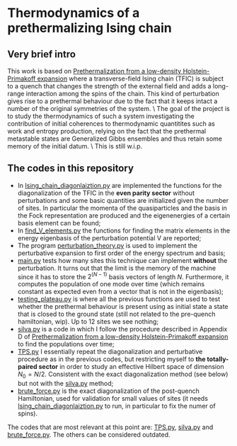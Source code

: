 # Thermodynamics of a prethermalizing Ising chain

## Very brief intro

This work is based on [Prethermalization from a low-density Holstein-Primakoff expansion](https://scholar.google.com/scholar?hl=it&as_sdt=0%2C5&q=Prethermalization+from+a+low-density+Holstein-Primakoff+expansion&btnG=) where a transverse-field Ising chain (TFIC) is subject to a quench that changes the strength of the external field and adds a long-range interaction among the spins of the chain. This kind of perturbation gives rise to a prethermal behaviour due to the fact that it keeps intact a number of the original symmetries of the system. \\
The goal of the project is to study the thermodynamics of such a system investigating the contribution of initial coherences to thermodynamic quantitites such as work and entropy production, relying on the fact that the prethermal metastable states are Generalized Gibbs ensembles and thus retain some memory of the initial datum. \\
This is still w.i.p.

## The codes in this repository 

-  In [Ising_chain_diagonlaiztion.py](https://github.com/simoneart/Thermodynamics-of-prethermalizing-systems/blob/main/Ising_chain_diagonalization.py) are implemented the functions for the diagonalization of the TFIC in the **even parity sector** without perturbations and some basic quantities are initialized given the number of sites. In particular the momenta of the quasiparticles and the basis in the Fock representation are produced and the eigenenergies of a certain basis element can be found;
-  In [find_V_elements.py](https://github.com/simoneart/Thermodynamics-of-prethermalizing-systems/blob/main/find_V_elements.py) the functions for finding the matrix elements in the energy eigenbasis of the perturbation potential V are reported;
-  The program [perturbation_theory.py](https://github.com/simoneart/Thermodynamics-of-prethermalizing-systems/blob/main/perturbation_theory.py) is used to implement the perturbative expansion to first order of the energy spectrum and basis;
-  [main.py](https://github.com/simoneart/Thermodynamics-of-prethermalizing-systems/blob/main/main.py) tests how many sites this technique can implement **without** the perturbation. It turns out that the limit is the memory of the machine since it has to store the $2^{(N-1)}$ basis vectors of length $N$. Furthermore, it computes the population of one mode over time (which remains constant as expected even from a vector that is not in the eigenbasis);
-  [testing_plateau.py](https://github.com/simoneart/Thermodynamics-of-prethermalizing-systems/blob/main/testing_plateau.py) is where all the previous functions are used to test whether the prethermal behaviour is present using as initial state a state that is closed to the ground state (still not related to the pre-quench hamiltonian, wip). Up to 12 sites we see nothing;
-  [silva.py](https://github.com/simoneart/Thermodynamics-of-prethermalizing-systems/blob/main/silva.py) is a code in which I follow the procedure described in Appendix D of [Prethermalization from a low-density Holstein-Primakoff expansion](https://scholar.google.com/scholar?hl=it&as_sdt=0%2C5&q=Prethermalization+from+a+low-density+Holstein-Primakoff+expansion&btnG=) to find the populations over time;
-  [TPS.py](https://github.com/simoneart/Thermodynamics-of-prethermalizing-systems/blob/main/TPS.py) I essentially repeat the diagonalization and perturbative procedure as in the previous codes, but restricting myself to **the totally-paired sector** in order to study an effective Hilbert space of dimension $N_0 = N/2$. Consistent with the exact diagonalization method (see below) but not with the [silva.py](https://github.com/simoneart/Thermodynamics-of-prethermalizing-systems/blob/main/silva.py) method;
-  [brute_force.py](https://github.com/simoneart/Thermodynamics-of-prethermalizing-systems/blob/main/brute_force.py) is the exact diagonalization of the post-quench Hamiltonian, used for validation for small values of sites (it needs  [Ising_chain_diagonlaiztion.py](https://github.com/simoneart/Thermodynamics-of-prethermalizing-systems/blob/main/Ising_chain_diagonalization.py) to run, in particular to fix the numer of spins).

The codes that are most relevant at this point are: [TPS.py](https://github.com/simoneart/Thermodynamics-of-prethermalizing-systems/blob/main/TPS.py), [silva.py](https://github.com/simoneart/Thermodynamics-of-prethermalizing-systems/blob/main/silva.py) and [brute_force.py](https://github.com/simoneart/Thermodynamics-of-prethermalizing-systems/blob/main/brute_force.py). The others can be considered outdated.




